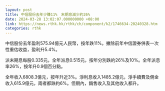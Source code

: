 ```yaml
---
layout: post
title: 中信股份去年少賺11%　末期息減少約26%
date: 2024-03-28 13:02:07.000000000 +08:00
link: https://news.rthk.hk/rthk/ch/component/k2/1746634-20240328.htm
categories: rthk
---
```


中信股份去年盈利575.94億元人民幣，按年跌11%。撇除前年中信證券併表一次性重估收益，盈利升5.4%。

派末期息每股0.335元，全年派息0.515元，按年分別跌約26%及10%。全年派息率26%，按年升0.9個百分點。

全年收入6808.3億元，按年升近3%。淨利息收入1485.2億元，淨手續費及佣金收入615.9億元，兩者都跌約6%。但期內，銷售收入及其他收入都升。
